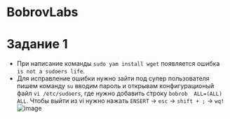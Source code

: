 # BobrovLabs
# Задание 1 #
  - При написание команды `sudo yam install wget` появляется ошибка `is not a sudoers life`.
  - Для исправление ошибки нужно зайти под супер пользователя пишем команду `su` вводим пароль и открывам конфигурационый файл `vi /etc/sudoers`, где нужно добавить строку `bobrob  ALL=(ALL)       ALL`. Чтобы выйти из vi нужно нажать `ENSERT` -> `esc` -> `shift + ;` -> `wq!`
    ![image](https://github.com/user-attachments/assets/9d6756e4-5d5a-4019-9e2e-4089a9f14c67)
    

